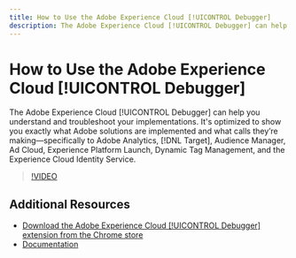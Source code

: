 ```yaml
---
title: How to Use the Adobe Experience Cloud [!UICONTROL Debugger]
description: The Adobe Experience Cloud [!UICONTROL Debugger] can help you understand and troubleshoot your implementations. It's optimized to show you exactly what Adobe solutions are implemented and what calls they’re making--specifically to Adobe Analytics, [!DNL Target], Audience Manager, Ad Cloud, Experience Platform Launch, Dynamic Tag Management, and the Adobe Experience Platform Identity Service
---
```


# How to Use the Adobe Experience Cloud [!UICONTROL Debugger]

The Adobe Experience Cloud [!UICONTROL Debugger] can help you understand and troubleshoot your implementations. It's optimized to show you exactly what Adobe solutions are implemented and what calls they’re making&mdash;specifically to Adobe Analytics, [!DNL Target], Audience Manager, Ad Cloud, Experience Platform Launch, Dynamic Tag Management, and the Experience Cloud Identity Service.

>[!VIDEO](https://video.tv.adobe.com/v/23064/?quality=12)

## Additional Resources

* [Download the Adobe Experience Cloud [!UICONTROL Debugger] extension from the Chrome store](https://chrome.google.com/webstore/detail/adobe-experience-cloud-de/ocdmogmohccmeicdhlhhgepeaijenapj)
* [Documentation](https://marketing.adobe.com/resources/help/en_US/experience-cloud-debugger/)